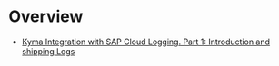 # Overview

- [Kyma Integration with SAP Cloud Logging. Part 1: Introduction and shipping Logs](./ship-logs.md)
